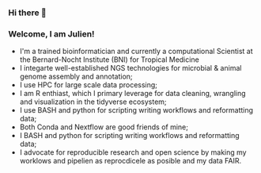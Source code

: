 ### Hi there 👋

<!--
**bbalog87/bbalog87** is a ✨ _special_ ✨ repository because its `README.md` (this file) appears on your GitHub profile.


-->


### Welcome, I am Julien!

* I'm a trained bioinformatician and currently a computational Scientist at the Bernard-Nocht Institute (BNI) for Tropical Medicine
* I integarte well-established NGS technologies for microbial & animal genome assembly and annotation;
* I use HPC for large scale data processing;
* I am R enthiast, which I primary leverage for data cleaning, wrangling and visualization in the tidyverse ecosystem; 
* I use BASH and python for scripting writing workflows and reformatting data;
* Both Conda and Nextflow are good friends of mine;
* I BASH and python for scripting writing workflows and reformatting data;
* I advocate for reproducible research and open science by making my worklows and pipelien as reprocdicele as posible and my data FAIR.
